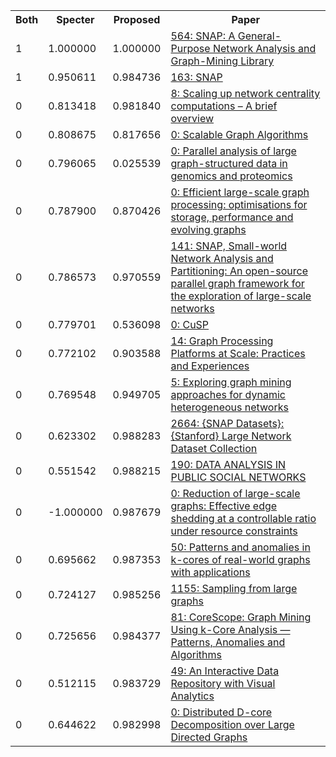 <html><table><tr>
<th>Both</th>
<th>Specter</th>
<th>Proposed</th>
<th>Paper</th>
</tr>
<tr>
<td>1</td>
<td>1.000000</td>
<td>1.000000</td>
<td><a href="https://www.semanticscholar.org/paper/10aa9ee7caaf9381b6a0468ae899a9729824a6b7">564: SNAP: A General-Purpose Network Analysis and Graph-Mining Library</a></td>
</tr>
<tr>
<td>1</td>
<td>0.950611</td>
<td>0.984736</td>
<td><a href="https://www.semanticscholar.org/paper/af840051e478419e624aa6c4a342164a77960eea">163: SNAP</a></td>
</tr>
<tr>
<td>0</td>
<td>0.813418</td>
<td>0.981840</td>
<td><a href="https://www.semanticscholar.org/paper/d8d0b8208e0b6fd017b3609a0a8dcd9929850977">8: Scaling up network centrality computations – A brief overview</a></td>
</tr>
<tr>
<td>0</td>
<td>0.808675</td>
<td>0.817656</td>
<td><a href="https://www.semanticscholar.org/paper/59d80961a2d49d73fffe1e1078a2ce2e3b28892a">0: Scalable Graph Algorithms</a></td>
</tr>
<tr>
<td>0</td>
<td>0.796065</td>
<td>0.025539</td>
<td><a href="https://www.semanticscholar.org/paper/94763edf301bf17c0644917f7d5549c69d66b230">0: Parallel analysis of large graph-structured data in genomics and proteomics</a></td>
</tr>
<tr>
<td>0</td>
<td>0.787900</td>
<td>0.870426</td>
<td><a href="https://www.semanticscholar.org/paper/89f7adb0501f645af9f804fbebeb41892e8322a1">0: Efficient large-scale graph processing: optimisations for storage, performance and evolving graphs</a></td>
</tr>
<tr>
<td>0</td>
<td>0.786573</td>
<td>0.970559</td>
<td><a href="https://www.semanticscholar.org/paper/510c61038514fb0c1382d390c8068d9f5abeacab">141: SNAP, Small-world Network Analysis and Partitioning: An open-source parallel graph framework for the exploration of large-scale networks</a></td>
</tr>
<tr>
<td>0</td>
<td>0.779701</td>
<td>0.536098</td>
<td><a href="https://www.semanticscholar.org/paper/3b109a26c0452748641874984bd2358775f3349b">0: CuSP</a></td>
</tr>
<tr>
<td>0</td>
<td>0.772102</td>
<td>0.903588</td>
<td><a href="https://www.semanticscholar.org/paper/f4e959d8b5c09739931a2d9e4a9f27ddd1f31d60">14: Graph Processing Platforms at Scale: Practices and Experiences</a></td>
</tr>
<tr>
<td>0</td>
<td>0.769548</td>
<td>0.949705</td>
<td><a href="https://www.semanticscholar.org/paper/dbcf10c20094c615dce42203cdb472ee4a38bd40">5: Exploring graph mining approaches for dynamic heterogeneous networks</a></td>
</tr>
<tr>
<td>0</td>
<td>0.623302</td>
<td>0.988283</td>
<td><a href="https://www.semanticscholar.org/paper/404ae4a2b31d5c2184861cf702f953e47db40cab">2664: {SNAP Datasets}: {Stanford} Large Network Dataset Collection</a></td>
</tr>
<tr>
<td>0</td>
<td>0.551542</td>
<td>0.988215</td>
<td><a href="https://www.semanticscholar.org/paper/bcf7b5cef77274ea00a9de1473f80d2705e5a3a1">190: DATA ANALYSIS IN PUBLIC SOCIAL NETWORKS</a></td>
</tr>
<tr>
<td>0</td>
<td>-1.000000</td>
<td>0.987679</td>
<td><a href="https://www.semanticscholar.org/paper/0db6669287e0c036ff70426a0aae405f4d94bd13">0: Reduction of large-scale graphs: Effective edge shedding at a controllable ratio under resource constraints</a></td>
</tr>
<tr>
<td>0</td>
<td>0.695662</td>
<td>0.987353</td>
<td><a href="https://www.semanticscholar.org/paper/1fda7738c68603b550eb9c84a9640ad17780db23">50: Patterns and anomalies in k-cores of real-world graphs with applications</a></td>
</tr>
<tr>
<td>0</td>
<td>0.724127</td>
<td>0.985256</td>
<td><a href="https://www.semanticscholar.org/paper/7c155186b86dd03d3f0b0db748694b76f1f53f83">1155: Sampling from large graphs</a></td>
</tr>
<tr>
<td>0</td>
<td>0.725656</td>
<td>0.984377</td>
<td><a href="https://www.semanticscholar.org/paper/372d304735a19907a5fbe6540d2c9133e7b6af8c">81: CoreScope: Graph Mining Using k-Core Analysis — Patterns, Anomalies and Algorithms</a></td>
</tr>
<tr>
<td>0</td>
<td>0.512115</td>
<td>0.983729</td>
<td><a href="https://www.semanticscholar.org/paper/5cd35a8b910f090f0a1f4cac9e64529568af5e3d">49: An Interactive Data Repository with Visual Analytics</a></td>
</tr>
<tr>
<td>0</td>
<td>0.644622</td>
<td>0.982998</td>
<td><a href="https://www.semanticscholar.org/paper/9bfebad35cc4e605b96a1d067c4e2ac7d31f2e6a">0: Distributed D-core Decomposition over Large Directed Graphs</a></td>
</tr>
</table></html>
